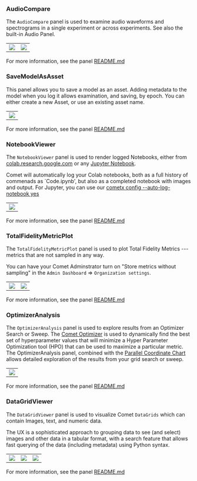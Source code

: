 ### AudioCompare

The `AudioCompare` panel is used to examine audio waveforms and spectrograms
in a single experiment or across experiments. See also the built-in Audio Panel.


<table>
<tr>
<td>
<img src="https://raw.githubusercontent.com/comet-ml/comet-examples/refs/heads/master/panels/AudioCompare/audio-compare.png" 
     style="max-width: 300px; max-height: 300px;">
</img>
</td>

<td>
<img src="https://raw.githubusercontent.com/comet-ml/comet-examples/refs/heads/master/panels/AudioCompare/built-in-audio-panel.png" 
     style="max-width: 300px; max-height: 300px;">
</img>
</td>

</tr>
</table>


For more information, see the panel <a href="https://github.com/comet-ml/comet-examples/blob/master/panels/AudioCompare/README.md">README.md</a>
### SaveModelAsAsset

This panel allows you to save a model as an asset. Adding
metadata to the model when you log it allows examination,
and saving, by epoch. You can either create a new Asset,
or use an existing asset name.

<table>
<tr>
<td>
<img src="https://raw.githubusercontent.com/comet-ml/comet-examples/refs/heads/master/panels/SaveModelAsAsset/save-model-as-asset.png" 
     style="max-width: 300px; max-height: 300px;">
</img>
</td>
</tr>
</table>



For more information, see the panel <a href="https://github.com/comet-ml/comet-examples/blob/master/panels/SaveModelAsArtifact/README.md">README.md</a>
### NotebookViewer

The `NotebookViewer` panel is used to render logged Notebooks, either from
[colab.research.google.com](https://colab.research.google.com/) or
any [Jupyter Notebook](https://jupyter.org/).

Comet will automatically log your Colab notebooks, both as a full
history of commenads as `Code.ipynb', but also as a completed notebook
with images and output. For Jupyter, you can use our
[cometx config --auto-log-notebook yes](https://github.com/comet-ml/cometx/blob/main/README.md#cometx-config)


<table>
<tr>
<td>
<img src="https://raw.githubusercontent.com/comet-ml/comet-examples/refs/heads/master/panels/NotebookViewer/notebookviewer.png" 
     style="max-width: 300px; max-height: 300px;">
</img>
</td>
</tr>
</table>


For more information, see the panel <a href="https://github.com/comet-ml/comet-examples/blob/master/panels/NotebookViewer/README.md">README.md</a>
### TotalFidelityMetricPlot

The `TotalFidelityMetricPlot` panel is used to plot Total Fidelity Metrics --- metrics that are not sampled in any way.

You can have your Comet Adminstrator turn on "Store metrics without sampling" in the `Admin Dashboard` => `Organization settings`.

<table>
<tr>
<td>
<img src="https://raw.githubusercontent.com/comet-ml/comet-examples/refs/heads/master/panels/TotalFidelityMetricPlot/totalfidelity.png" 
     style="max-width: 300px; max-height: 300px;">
</img>
</td>
<td>
<img src="https://raw.githubusercontent.com/comet-ml/comet-examples/refs/heads/master/panels/TotalFidelityMetricPlot/organization-settings.png" 
     style="max-width: 300px; max-height: 300px;">
</img>
</td>
</tr>
</table>


For more information, see the panel <a href="https://github.com/comet-ml/comet-examples/blob/master/panels/TotalFidelityMetricPlot/README.md">README.md</a>
### OptimizerAnalysis

The `OptimizerAnalysis` panel is used to explore results from an
Optimizer Search or Sweep. The [Comet Optimizer]() is used to
dynamically find the best set of hyperparameter values that will
minimize a Hyper Parameter Optimization tool (HPO) that can be used to
maximize a particular metric. The OptimizerAnalysis panel, combined
with the [Parallel Coordinate Chart](https://www.comet.com/docs/v2/guides/comet-ui/experiment-management/visualizations/parallel-coordinate-chart/)
allows detailed exploration of the results from your grid search or
sweep.


<table>
<tr>
<td>
<img src="https://raw.githubusercontent.com/comet-ml/comet-examples/refs/heads/master/panels/OptimizerAnalysis/optimizer-analysis.png" 
     style="max-width: 300px; max-height: 300px;">
</img>
</td>
</tr>
</table>


For more information, see the panel <a href="https://github.com/comet-ml/comet-examples/blob/master/panels/OptimizerAnalysis/README.md">README.md</a>
### DataGridViewer

The `DataGridViewer` panel is used to visualize Comet `DataGrids` which
can contain Images, text, and numeric data.

The UX is a sophisticated approach to grouping data to see (and select)
images and other data in a tabular format, with a search feature that
allows fast querying of the data (including metadata) using Python syntax.

<table>
<tr>
<td>
<img src="https://raw.githubusercontent.com/comet-ml/comet-examples/refs/heads/master/panels/DataGridViewer/tabular-view.png" 
     style="max-width: 300px; max-height: 300px;">
</img>
</td>
<td>
<img src="https://raw.githubusercontent.com/comet-ml/comet-examples/refs/heads/master/panels/DataGridViewer/group-by.png" 
     style="max-width: 300px; max-height: 300px;">
</img>
</td>
<td>
<img src="https://raw.githubusercontent.com/comet-ml/comet-examples/refs/heads/master/panels/DataGridViewer/image-dialog.png" 
     style="max-width: 300px; max-height: 300px;">
</img>
</td>
</tr>
</table>


For more information, see the panel <a href="https://github.com/comet-ml/comet-examples/blob/master/panels/DataGridViewer/README.md">README.md</a>
